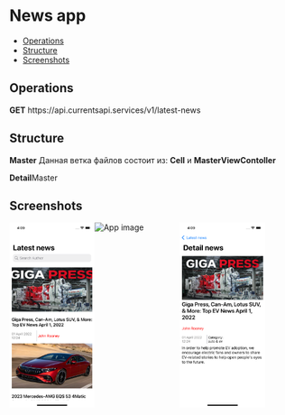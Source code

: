 # News app

 - [Operations](#operations)
 - [Structure](#structure)
 - [Screenshots](#screenshots)
 
 <h2>Operations</h2>
 <p><b>GET</b> https://api.currentsapi.services/v1/latest-news</p>
 <h2>Structure</h2>
 <p><b>Master</b> Данная ветка файлов состоит из: <b>Cell</b> и <b>MasterViewContoller</b></p>
 <p><b>Detail</b>Master</p>
 <h2>Screenshots</h2>
 <div style="display:flex;">
 <img alt="App image" src="Screenshots/main.png" width="30%">
 <img alt="App image" src="Screenshots/short.png" width="30%">
 <img alt="App image" src="Screenshots/detail.png" width="30%">
 
 </div>

